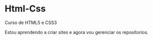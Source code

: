 # Html-Css
 Curso de HTML5 e CSS3

 Estou aprendendo a criar sites e agora vou gerenciar os repositorios.
